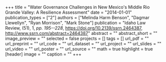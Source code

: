 +++
title = "Water Governance Challenges in New Mexico's Middle Rio Grande Valley: A Resilience Assessment"
date = "2014-01-01"
publication_types = ["2"]
authors = ["Melinda Harm Benson", "Dagmar Llewellyn", "Ryan Morrison", "Mark Stone"]
publication = "Idaho Law Review, (51), 1, _pp. 195--228_, https://doi.org/10.2139/ssrn.2464387, http://www.ssrn.com/abstract=2464387"
abstract = ""
abstract_short = ""
image_preview = ""
selected = false
projects = []
tags = []
url_pdf = ""
url_preprint = ""
url_code = ""
url_dataset = ""
url_project = ""
url_slides = ""
url_video = ""
url_poster = ""
url_source = ""
math = true
highlight = true
[header]
image = ""
caption = ""
+++

